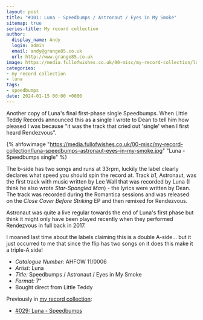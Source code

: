 ```yaml
---
layout: post
title: "#101: Luna - Speedbumps / Astronaut / Eyes in My Smoke"
sitemap: true
series-title: My record collection
author:
  display_name: Andy
  login: admin
  email: andy@grange85.co.uk
  url: http://www.grange85.co.uk
image: https://media.fullofwishes.co.uk/00-misc/my-record-collection/luna-speedbumps-astronaut-eyes-in-my-smoke.jpg
categories:
- my record collection
- luna
tags:
- speedbumps
date: 2024-01-15 00:00 +0000
---
```

Another copy of Luna's final first-phase single Speedbumps. When Little Teddy Records announced this as a single I wrote to Dean to tell him how pleased I was because "it was the track that cried out 'single' when I first heard Rendezvous".

{% ahfowimage "https://media.fullofwishes.co.uk/00-misc/my-record-collection/luna-speedbumps-astronaut-eyes-in-my-smoke.jpg" "Luna - Speedbumps single" %}

The b-side has two songs and runs at 33rpm, luckily the label clearly declares what speed you should spin the record at. Track _b1_, Astronaut, was the first track with music written by Lee Wall that was recorded by Luna (I think he also wrote _Star-Spangled Man_) - the lyrics were written by Dean. The track was recorded during the Romantica sessions and was released on the _Close Cover Before Striking_ EP and then remixed for Rendezvous.

<!--more-->

Astronaut was quite a live regular towards the end of Luna's first phase but think it might only have been played recently when they performed Rendezvous in full back in 2017.

I moaned last time about the labels claiming this is a double A-side... but it just occurred to me that since the flip has two songs on it does this make it a triple-A side!

 - *Catalogue Number:* AHFOW 11/0006
 - *Artist:* Luna
 - *Title:* Speedbumps / Astronaut / Eyes in My Smoke
 - *Format:* 7"
 - Bought direct from Little Teddy

Previously in [my record collection](/category/my-record-collection):
 - [#029: Luna - Speedbumps](/2023/04/27/my-record-collection-029-luna-speedbumps/)
